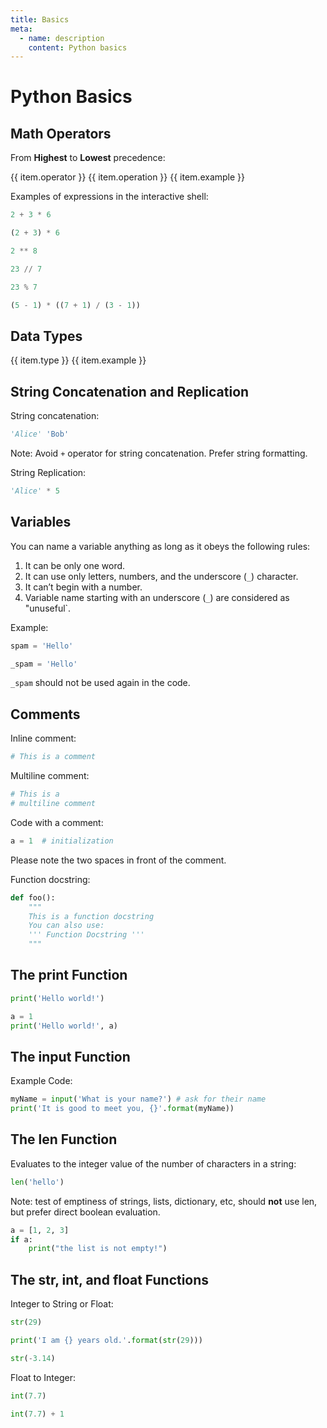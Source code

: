 ```yaml
---
title: Basics
meta:
  - name: description
    content: Python basics
---
```


<script setup lang="ts">
  const operatorItems = [
    {operator: '**', operation: 'Exponent', example: '2 ** 3 = 8'},
    {operator: '%', operation: 'Modulus/Remainder', example: '22 % 8 = 6'},
    {operator: '//', operation: 'Integer division', example: '22 // 8 = 2'},
    {operator: '/', operation: 'Division', example: '22 / 8 = 2.75'},
    {operator: '*', operation: 'Multiplication', example: '3 * 3 = 9'},
    {operator: '-', operation: 'Subtraction', example: '5 - 2 = 3'},
    {operator: '+', operation: 'Addition', example: '2 + 2 = 4'},
  ]

  const dataTypeItems = [
    {type: 'Integers', example: '-2, -1, 0, 1, 2, 3, 4, 5'},
    {type: 'Floating-point numbers', example: '-1.25, -1.0, --0.5, 0.0, 0.5, 1.0, 1.25'},
    {type: 'Strings', example: "'a', 'aa', 'aaa', 'Hello!', '11 cats'"},
  ]
</script>

# Python Basics

## Math Operators

From **Highest** to **Lowest** precedence:

<base-table :title-headers="['Operator', 'Operation', 'Example']">
  <base-table-row v-for="item in operatorItems" :key="item.operator">
    <base-table-item>{{ item.operator }}</base-table-item>
    <base-table-item>{{ item.operation }}</base-table-item>
    <base-table-item>{{ item.example }}</base-table-item>
  </base-table-row>
</base-table>

Examples of expressions in the interactive shell:

```python
2 + 3 * 6
```

```python
(2 + 3) * 6
```

```python
2 ** 8
```

```python
23 // 7
```

```python
23 % 7
```

```python
(5 - 1) * ((7 + 1) / (3 - 1))
```

## Data Types

<base-table :title-headers="['Data Type', 'Example']">
  <base-table-row v-for="item in dataTypeItems" :key="item.operator">
    <base-table-item>{{ item.type }}</base-table-item>
    <base-table-item>{{ item.example }}</base-table-item>
  </base-table-row>
</base-table>

## String Concatenation and Replication

String concatenation:

```python
'Alice' 'Bob'
```

Note: Avoid `+` operator for string concatenation. Prefer string formatting.

String Replication:

```python
'Alice' * 5
```

## Variables

You can name a variable anything as long as it obeys the following rules:

1. It can be only one word.
2. It can use only letters, numbers, and the underscore (`_`) character.
3. It can’t begin with a number.
4. Variable name starting with an underscore (`_`) are considered as "unuseful`.

Example:

```python
spam = 'Hello'
```

```python
_spam = 'Hello'
```

`_spam` should not be used again in the code.

## Comments

Inline comment:

```python
# This is a comment
```

Multiline comment:

```python
# This is a
# multiline comment
```

Code with a comment:

```python
a = 1  # initialization
```

Please note the two spaces in front of the comment.

Function docstring:

```python
def foo():
    """
    This is a function docstring
    You can also use:
    ''' Function Docstring '''
    """
```

## The print Function

```python
print('Hello world!')
```

```python
a = 1
print('Hello world!', a)
```

## The input Function

Example Code:

```python
myName = input('What is your name?') # ask for their name
print('It is good to meet you, {}'.format(myName))
```

## The len Function

Evaluates to the integer value of the number of characters in a string:

```python
len('hello')
```

Note: test of emptiness of strings, lists, dictionary, etc, should **not** use len, but prefer direct
boolean evaluation.

```python
a = [1, 2, 3]
if a:
    print("the list is not empty!")
```

## The str, int, and float Functions

Integer to String or Float:

```python
str(29)
```

```python
print('I am {} years old.'.format(str(29)))
```

```python
str(-3.14)
```

Float to Integer:

```python
int(7.7)
```

```python
int(7.7) + 1
```

